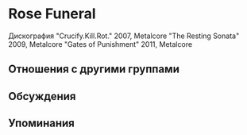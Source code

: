 # Rose Funeral

Дискография
"Crucify.Kill.Rot." 2007, Metalcore
"The Resting Sonata" 2009, Metalcore
"Gates of Punishment" 2011, Metalcore

## Отношения с другими группами


## Обсуждения


## Упоминания

